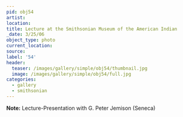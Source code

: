 ```yaml
---
pid: obj54
artist:
location:
title: Lecture at the Smithsonian Museum of the American Indian
_date: 3/25/06
object_type: photo
current_location:
source:
label: '54'
header:
  teaser: /images/gallery/simple/obj54/thumbnail.jpg
  image: /images/gallery/simple/obj54/full.jpg
categories:
  - gallery
  - smithsonian
---
```

**Note:**
Lecture-Presentation with G. Peter Jemison (Seneca)
